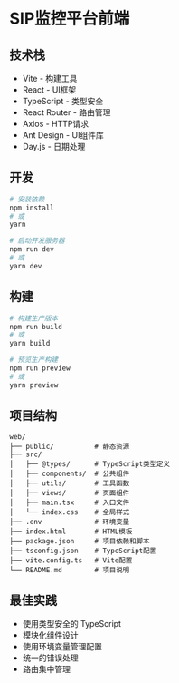 # SIP监控平台前端

## 技术栈

- Vite - 构建工具
- React - UI框架
- TypeScript - 类型安全
- React Router - 路由管理
- Axios - HTTP请求
- Ant Design - UI组件库
- Day.js - 日期处理

## 开发

```bash
# 安装依赖
npm install
# 或
yarn

# 启动开发服务器
npm run dev
# 或
yarn dev
```

## 构建

```bash
# 构建生产版本
npm run build
# 或
yarn build

# 预览生产构建
npm run preview
# 或
yarn preview
```

## 项目结构

```
web/
├── public/          # 静态资源
├── src/
│   ├── @types/      # TypeScript类型定义
│   ├── components/  # 公共组件
│   ├── utils/       # 工具函数
│   ├── views/       # 页面组件
│   ├── main.tsx     # 入口文件
│   └── index.css    # 全局样式
├── .env             # 环境变量
├── index.html       # HTML模板
├── package.json     # 项目依赖和脚本
├── tsconfig.json    # TypeScript配置
├── vite.config.ts   # Vite配置
└── README.md        # 项目说明
```

## 最佳实践

- 使用类型安全的 TypeScript
- 模块化组件设计
- 使用环境变量管理配置
- 统一的错误处理
- 路由集中管理 